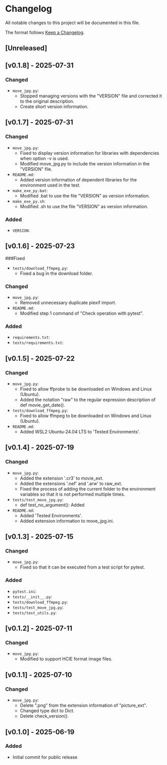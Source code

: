 # Changelog

All notable changes to this project will be documented in this file.

The format follows [Keep a Changelog](https://keepachangelog.com/en/1.0.0/).

## [Unreleased]

## [v0.1.8] - 2025-07-31
### Changed
- `move_jpg.py`: 
  - Stopped managing versions with the "VERSION" file and corrected it to the original description.
  - Create short version information.

## [v0.1.7] - 2025-07-31
### Changed
- `move_jpg.py`: 
  - Fixed to display version information for libraries with dependencies when option -v is used.
  - Modified move_jpg.py to include the version information in the "VERSION" file.
- `README.md`: 
  - Added version information of dependent libraries for the environment used in the test.
- `make_exe_py.bat`: 
  - Modified .bat to use the file "VERSION" as version information.
- `make_exe_py.sh`: 
  - Modified .sh to use the file "VERSION" as version information.
### Added
- `VERSION`: 

## [v0.1.6] - 2025-07-23
###Fixed
- `tests/download_ffmpeg.py`: 
  - Fixed a bug in the download folder.
### Changed
- `move_jpg.py`: 
  - Removed unnecessary duplicate piexif import.
- `README.md`: 
  - Modified step 1 command of "Check operation with pytest".
### Added
- `requirements.txt`: 
- `tests/requirements.txt`: 

## [v0.1.5] - 2025-07-22
### Changed
- `move_jpg.py`: 
  - Fixed to allow ffprobe to be downloaded on Windows and Linux (Ubuntu).
  - Added the notation "raw" to the regular expression description of def movie_get_date().
- `tests/download_ffmpeg.py`: 
  - Fixed to allow ffmpeg to be downloaded on Windows and Linux (Ubuntu).
- `README.md`: 
  - Added WSL2 Ubuntu-24.04 LTS to 'Tested Environments'.

## [v0.1.4] - 2025-07-19
### Changed
- `move_jpg.py`: 
  - Added the extension '.cr3' to movie_ext.
  - Added the extensions '.nef' and '.arw' to raw_ext.
  - Fixed the process of adding the current folder to the environment variables so that it is not performed multiple times.
- `tests/test_move_jpg.py`: 
  - def test_no_argument(): Added
- `README.md`: 
  - Added 'Tested Environments'.
  - Added extension information to move_jpg.ini.

## [v0.1.3] - 2025-07-15
### Changed
- `move_jpg.py`: 
  - Fixed so that it can be executed from a test script for pytest.
### Added
- `pytest.ini`: 
- `tests/__init__.py`: 
- `tests/download_ffmpeg.py`: 
- `tests/test_move_jpg.py`: 
- `tests/test_utils.py`: 

## [v0.1.2] - 2025-07-11
### Changed
- `move_jpg.py`: 
  - Modified to support HCIE format image files.

## [v0.1.1] - 2025-07-10
### Changed
- `move_jpg.py`: 
  - Delete ".png" from the extension information of "picture_ext".
  - Changed type dict to Dict.
  - Delete check_version().

## [v0.1.0] - 2025-06-19
### Added
- Initial commit for public release
